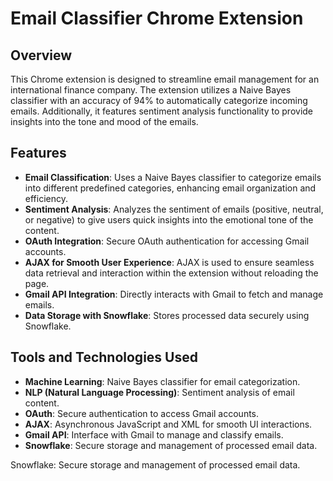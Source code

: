 # **Email Classifier Chrome Extension**

## **Overview**
This Chrome extension is designed to streamline email management for an international finance company. The extension utilizes a Naive Bayes classifier with an accuracy of 94% to automatically categorize incoming emails. Additionally, it features sentiment analysis functionality to provide insights into the tone and mood of the emails.

## **Features**
- **Email Classification**: Uses a Naive Bayes classifier to categorize emails into different predefined categories, enhancing email organization and efficiency.
- **Sentiment Analysis**: Analyzes the sentiment of emails (positive, neutral, or negative) to give users quick insights into the emotional tone of the content.
- **OAuth Integration**: Secure OAuth authentication for accessing Gmail accounts.
- **AJAX for Smooth User Experience**: AJAX is used to ensure seamless data retrieval and interaction within the extension without reloading the page.
- **Gmail API Integration**: Directly interacts with Gmail to fetch and manage emails.
- **Data Storage with Snowflake**: Stores processed data securely using Snowflake.

## **Tools and Technologies Used**
- **Machine Learning**: Naive Bayes classifier for email categorization.
- **NLP (Natural Language Processing)**: Sentiment analysis of email content.
- **OAuth**: Secure authentication to access Gmail accounts.
- **AJAX**: Asynchronous JavaScript and XML for smooth UI interactions.
- **Gmail API**: Interface with Gmail to manage and classify emails.
- **Snowflake**: Secure storage and management of processed email data.

Snowflake: Secure storage and management of processed email data.
